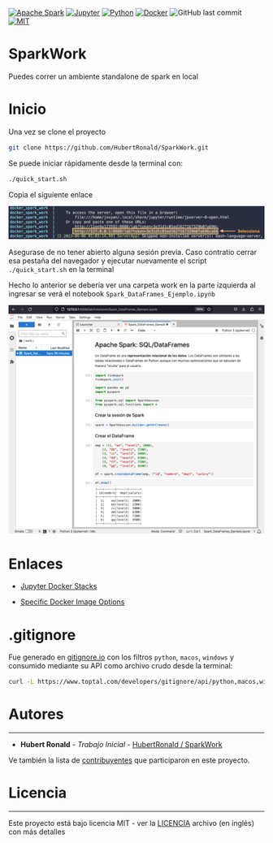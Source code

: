 [![Apache Spark](https://img.shields.io/static/v1?style=flat-square&message=Apache+Spark&color=E25A1C&logo=Apache+Spark&logoColor=FFFFFF&label=)](https://archive.apache.org/dist/spark/)
[![Jupyter](https://img.shields.io/static/v1?style=flat-square&message=Jupyter&color=F37626&logo=Jupyter&logoColor=FFFFFF&label=)](https://jupyter-docker-stacks.readthedocs.io/en/latest/index.html)
[![Python](https://img.shields.io/badge/python-3670A0?style=flat-square&logo=python&logoColor=ffdd54)](https://www.python.org/dev/peps/pep-0537/#schedule-first-bugfix-release)
[![Docker](https://img.shields.io/badge/docker-%230db7ed.svg?style=flat-square&logo=docker&logoColor=white)](https://hub.docker.com/r/jupyter/all-spark-notebook/tags?page=2)
![GitHub last commit](https://img.shields.io/github/last-commit/hubertronald/TemplateDockerDjango?style=flat-square)
[![MIT](https://img.shields.io/github/license/hubertronald/TemplateDockerDjango?style=flat-square)](LICENSE)


# SparkWork
Puedes correr un ambiente standalone de spark en local


# Inicio

Una vez se clone el proyecto

```bash
git clone https://github.com/HubertRonald/SparkWork.git
``` 

Se puede iniciar rápidamente desde la terminal con:

```bash
./quick_start.sh
```

Copia el siguiente enlace

![](./src/url_notebook.png)

Asegurase de no tener abierto alguna sesión previa. Caso contratio cerrar esa pestaña del navegador y ejecutar nuevamente el script `./quick_start.sh` en la terminal

Hecho lo anterior se debería ver una carpeta work en la parte izquierda al ingresar se verá el notebook `Spark_DataFrames_Ejemplo.ipynb`

![](./src/notebook.png)


# Enlaces

- [Jupyter Docker Stacks](https://jupyter-docker-stacks.readthedocs.io/en/latest/index.html)

- [Specific Docker Image Options](https://jupyter-docker-stacks.readthedocs.io/en/latest/using/specifics.html#specific-docker-image-options)


# .gitignore

Fue generado en [gitignore.io](https://www.toptal.com/developers/gitignore/) con los filtros `python`, `macos`, `windows` y consumido mediante su API como archivo crudo desde la terminal:

```bash
curl -L https://www.toptal.com/developers/gitignore/api/python,macos,windows > .gitignore
```


# Autores
---
* **Hubert Ronald** - *Trabajo Inicial* - [HubertRonald / SparkWork](https://github.com/HubertRonald/SparkWork)

Ve también la lista de [contribuyentes](https://github.com/HubertRonald/SparkWork/contributors) que participaron en este proyecto.



# Licencia
---
Este proyecto está bajo licencia MIT - ver la [LICENCIA](LICENSE) archivo (en inglés) con más detalles